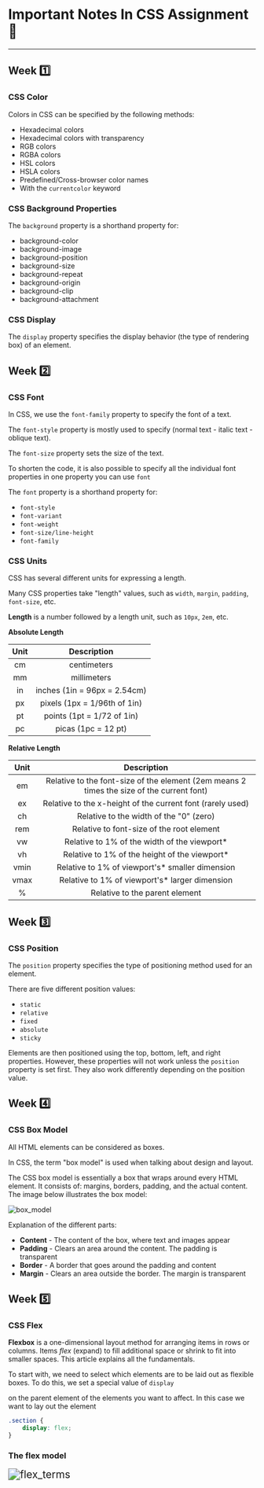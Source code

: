# **Important Notes In CSS Assignment👋**

---

## Week 1️⃣

### CSS Color

Colors in CSS can be specified by the following methods:

- Hexadecimal colors
- Hexadecimal colors with transparency
- RGB colors
- RGBA colors
- HSL colors
- HSLA colors
- Predefined/Cross-browser color names
- With the `currentcolor` keyword

### CSS Background Properties

The `background` property is a shorthand property for:

- background-color
- background-image
- background-position
- background-size
- background-repeat
- background-origin
- background-clip
- background-attachment

### CSS Display

The `display` property specifies the display behavior (the type of rendering box) of an element.

## Week 2️⃣

### CSS Font

In CSS, we use the `font-family` property to specify the font of a text.

The `font-style` property is mostly used to specify (normal text - italic text  - oblique text).

The `font-size` property sets the size of the text.

To shorten the code, it is also possible to specify all the individual font properties in one property you can use `font`

The `font` property is a shorthand property for:

- `font-style`
- `font-variant`
- `font-weight`
- `font-size/line-height`
- `font-family`

### CSS Units

CSS has several different units for expressing a length.

Many CSS properties take "length" values, such as `width`, `margin`, `padding`, `font-size`, etc.

**Length** is a number followed by a length unit, such as `10px`, `2em`, etc.

**Absolute Length**

| Unit |       **Description**        |
| :--: | :--------------------------: |
|  cm  |         centimeters          |
|  mm  |         millimeters          |
|  in  | inches (1in = 96px = 2.54cm) |
|  px  | pixels (1px = 1/96th of 1in) |
|  pt  |  points (1pt = 1/72 of 1in)  |
|  pc  |     picas (1pc = 12 pt)      |

**Relative Length**

| Unit |                         Description                          |
| :--: | :----------------------------------------------------------: |
|  em  | Relative to the font-size of the element (2em means 2 times the size of the current font) |
|  ex  |  Relative to the x-height of the current font (rarely used)  |
|  ch  |           Relative to the width of the "0" (zero)            |
| rem  |          Relative to font-size of the root element           |
|  vw  |         Relative to 1% of the width of the viewport*         |
|  vh  |        Relative to 1% of the height of the viewport*         |
| vmin |       Relative to 1% of viewport's* smaller dimension        |
| vmax |        Relative to 1% of viewport's* larger dimension        |
|  %   |                Relative to the parent element                |

## Week 3️⃣

### CSS Position

The `position` property specifies the type of positioning method used for an element.

There are five different position values:

- `static`
- `relative`
- `fixed`
- `absolute`
- `sticky`

Elements are then positioned using the top, bottom, left, and right properties. However, these properties will not work unless the `position` property is set first. They also work differently depending on the position value.

## Week 4️⃣

### CSS Box Model

All HTML elements can be considered as boxes.

In CSS, the term "box model" is used when talking about design and layout.

The CSS box model is essentially a box that wraps around every HTML element. It consists of: margins, borders, padding, and the actual content. The image below illustrates the box model:

![box_model](https://user-images.githubusercontent.com/77099631/157864551-0f4c4c78-5c33-4de4-8fd4-d3d1082d7176.png)

Explanation of the different parts:

- **Content** - The content of the box, where text and images appear
- **Padding** - Clears an area around the content. The padding is transparent
- **Border** - A border that goes around the padding and content
- **Margin** - Clears an area outside the border. The margin is transparent

## Week 5️⃣

### CSS Flex

**Flexbox** is a one-dimensional layout method for arranging items in rows or columns. Items *flex* (expand) to fill additional space or shrink to fit into smaller spaces. This article explains all the fundamentals.

To start with, we need to select which elements are to be laid out as flexible boxes. To do this, we set a special value of `display` 

on the parent element of the elements you want to affect. In this case we want to lay out the element 

```CSS
.section {
    display: flex;
}
```

### The flex model

<img src="https://user-images.githubusercontent.com/77099631/159008692-11b1f043-ac5e-4f96-8db9-c1cc4b830e7a.png" alt="flex_terms" style="zoom:150%;" />
